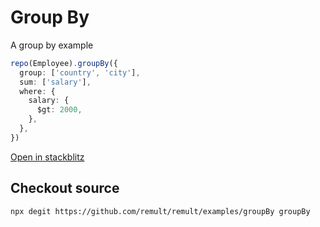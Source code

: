 # Group By

A group by example

```ts
repo(Employee).groupBy({
  group: ['country', 'city'],
  sum: ['salary'],
  where: {
    salary: {
      $gt: 2000,
    },
  },
})
```

[Open in stackblitz](https://stackblitz.com/github/remult/remult/tree/main/examples/groupBy)

## Checkout source

```sh
npx degit https://github.com/remult/remult/examples/groupBy groupBy
```
